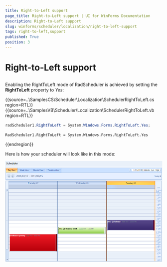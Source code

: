 ```yaml
---
title: Right-to-Left support
page_title: Right-to-Left support | UI for WinForms Documentation
description: Right-to-Left support
slug: winforms/scheduler/localization/right-to-left-support
tags: right-to-left,support
published: True
position: 3
---
```


# Right-to-Left support

## 

Enabling the RightToLeft mode of RadScheduler is achieved by setting the __RightToLeft__ property to *Yes*:

{{source=..\SamplesCS\Scheduler\Localization\SchedulerRightToLeft.cs region=RTL}} 
{{source=..\SamplesVB\Scheduler\Localization\SchedulerRightToLeft.vb region=RTL}} 

````C#
radScheduler1.RightToLeft = System.Windows.Forms.RightToLeft.Yes;

````
````VB.NET
RadScheduler1.RightToLeft = System.Windows.Forms.RightToLeft.Yes

````

{{endregion}} 

Here is how your scheduler will look like in this mode:

![scheduler-localization-right-to-left](images/scheduler-localization-right-to-left.png)
